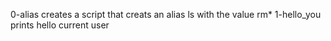 0-alias creates a script that creats an alias ls with the value rm*
1-hello_you prints hello current user
